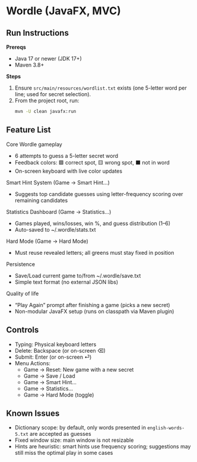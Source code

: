 # Wordle (JavaFX, MVC)

## Run Instructions
**Prereqs**
- Java 17 or newer (JDK 17+)
- Maven 3.8+

**Steps**
1. Ensure `src/main/resources/wordlist.txt` exists (one 5-letter word per line; used for secret selection).
2. From the project root, run:
   ```bash
   mvn -U clean javafx:run

## Feature List
Core Wordle gameplay
- 6 attempts to guess a 5-letter secret word
- Feedback colors: 🟩 correct spot, 🟨 wrong spot, ⬛ not in word
- On-screen keyboard with live color updates
  
Smart Hint System (Game → Smart Hint…)
- Suggests top candidate guesses using letter-frequency scoring over remaining candidates

Statistics Dashboard (Game → Statistics…)
- Games played, wins/losses, win %, and guess distribution (1–6)
- Auto-saved to ~/.wordle/stats.txt

Hard Mode (Game → Hard Mode)
- Must reuse revealed letters; all greens must stay fixed in position

Persistence
- Save/Load current game to/from ~/.wordle/save.txt
- Simple text format (no external JSON libs)
  
Quality of life
- “Play Again” prompt after finishing a game (picks a new secret)
- Non-modular JavaFX setup (runs on classpath via Maven plugin)

## Controls
- Typing: Physical keyboard letters
- Delete: Backspace (or on-screen ⌫)
- Submit: Enter (or on-screen ⏎)
- Menu Actions:
   - Game → Reset: New game with a new secret
   - Game → Save / Load
   - Game → Smart Hint…
   - Game → Statistics…
   - Game → Hard Mode (toggle)

## Known Issues
- Dictionary scope: by default, only words presented in `english-words-5.txt` are accepted as guesses
- Fixed window size: main window is not resizable
- Hints are heuristic: smart hints use frequency scoring; suggestions may still miss the optimal play in some cases
